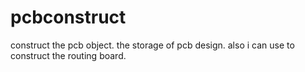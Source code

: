 # pcbconstruct

construct the pcb object. the storage of pcb design.
also i can use to construct the routing board.
